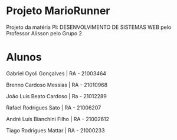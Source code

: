 # Projeto MarioRunner

Projeto da matéria PI: DESENVOLVIMENTO DE SISTEMAS WEB pelo Professor Alisson pelo Grupo 2

# Alunos

Gabriel Oyoli Gonçalves | RA - 21003464

Brenno Cardoso Messias | RA - 21010968

João Luís Beato Cardoso | Ra - 21012289

Rafael Rodrigues Sato | RA - 21006207

André Luís Bianchini Filho | RA - 21002612

Tiago Rodrigues Mattar | RA - 21000233
